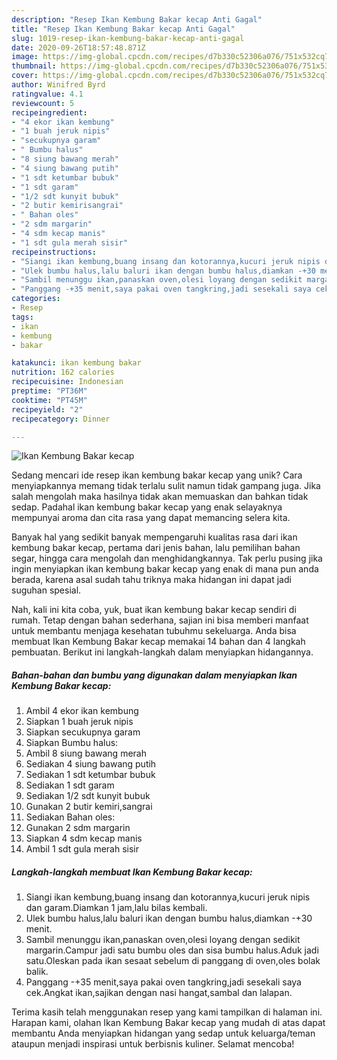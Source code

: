 ```yaml
---
description: "Resep Ikan Kembung Bakar kecap Anti Gagal"
title: "Resep Ikan Kembung Bakar kecap Anti Gagal"
slug: 1019-resep-ikan-kembung-bakar-kecap-anti-gagal
date: 2020-09-26T18:57:48.871Z
image: https://img-global.cpcdn.com/recipes/d7b330c52306a076/751x532cq70/ikan-kembung-bakar-kecap-foto-resep-utama.jpg
thumbnail: https://img-global.cpcdn.com/recipes/d7b330c52306a076/751x532cq70/ikan-kembung-bakar-kecap-foto-resep-utama.jpg
cover: https://img-global.cpcdn.com/recipes/d7b330c52306a076/751x532cq70/ikan-kembung-bakar-kecap-foto-resep-utama.jpg
author: Winifred Byrd
ratingvalue: 4.1
reviewcount: 5
recipeingredient:
- "4 ekor ikan kembung"
- "1 buah jeruk nipis"
- "secukupnya garam"
- " Bumbu halus"
- "8 siung bawang merah"
- "4 siung bawang putih"
- "1 sdt ketumbar bubuk"
- "1 sdt garam"
- "1/2 sdt kunyit bubuk"
- "2 butir kemirisangrai"
- " Bahan oles"
- "2 sdm margarin"
- "4 sdm kecap manis"
- "1 sdt gula merah sisir"
recipeinstructions:
- "Siangi ikan kembung,buang insang dan kotorannya,kucuri jeruk nipis dan garam.Diamkan 1 jam,lalu bilas kembali."
- "Ulek bumbu halus,lalu baluri ikan dengan bumbu halus,diamkan -+30 menit."
- "Sambil menunggu ikan,panaskan oven,olesi loyang dengan sedikit margarin.Campur jadi satu bumbu oles dan sisa bumbu halus.Aduk jadi satu.Oleskan pada ikan sesaat sebelum di panggang di oven,oles bolak balik."
- "Panggang -+35 menit,saya pakai oven tangkring,jadi sesekali saya cek.Angkat ikan,sajikan dengan nasi hangat,sambal dan lalapan."
categories:
- Resep
tags:
- ikan
- kembung
- bakar

katakunci: ikan kembung bakar 
nutrition: 162 calories
recipecuisine: Indonesian
preptime: "PT36M"
cooktime: "PT45M"
recipeyield: "2"
recipecategory: Dinner

---
```



![Ikan Kembung Bakar kecap](https://img-global.cpcdn.com/recipes/d7b330c52306a076/751x532cq70/ikan-kembung-bakar-kecap-foto-resep-utama.jpg)

Sedang mencari ide resep ikan kembung bakar kecap yang unik? Cara menyiapkannya memang tidak terlalu sulit namun tidak gampang juga. Jika salah mengolah maka hasilnya tidak akan memuaskan dan bahkan tidak sedap. Padahal ikan kembung bakar kecap yang enak selayaknya mempunyai aroma dan cita rasa yang dapat memancing selera kita.

Banyak hal yang sedikit banyak mempengaruhi kualitas rasa dari ikan kembung bakar kecap, pertama dari jenis bahan, lalu pemilihan bahan segar, hingga cara mengolah dan menghidangkannya. Tak perlu pusing jika ingin menyiapkan ikan kembung bakar kecap yang enak di mana pun anda berada, karena asal sudah tahu triknya maka hidangan ini dapat jadi suguhan spesial.




Nah, kali ini kita coba, yuk, buat ikan kembung bakar kecap sendiri di rumah. Tetap dengan bahan sederhana, sajian ini bisa memberi manfaat untuk membantu menjaga kesehatan tubuhmu sekeluarga. Anda bisa membuat Ikan Kembung Bakar kecap memakai 14 bahan dan 4 langkah pembuatan. Berikut ini langkah-langkah dalam menyiapkan hidangannya.

<!--inarticleads1-->

##### Bahan-bahan dan bumbu yang digunakan dalam menyiapkan Ikan Kembung Bakar kecap:

1. Ambil 4 ekor ikan kembung
1. Siapkan 1 buah jeruk nipis
1. Siapkan secukupnya garam
1. Siapkan  Bumbu halus:
1. Ambil 8 siung bawang merah
1. Sediakan 4 siung bawang putih
1. Sediakan 1 sdt ketumbar bubuk
1. Sediakan 1 sdt garam
1. Sediakan 1/2 sdt kunyit bubuk
1. Gunakan 2 butir kemiri,sangrai
1. Sediakan  Bahan oles:
1. Gunakan 2 sdm margarin
1. Siapkan 4 sdm kecap manis
1. Ambil 1 sdt gula merah sisir




<!--inarticleads2-->

##### Langkah-langkah membuat Ikan Kembung Bakar kecap:

1. Siangi ikan kembung,buang insang dan kotorannya,kucuri jeruk nipis dan garam.Diamkan 1 jam,lalu bilas kembali.
1. Ulek bumbu halus,lalu baluri ikan dengan bumbu halus,diamkan -+30 menit.
1. Sambil menunggu ikan,panaskan oven,olesi loyang dengan sedikit margarin.Campur jadi satu bumbu oles dan sisa bumbu halus.Aduk jadi satu.Oleskan pada ikan sesaat sebelum di panggang di oven,oles bolak balik.
1. Panggang -+35 menit,saya pakai oven tangkring,jadi sesekali saya cek.Angkat ikan,sajikan dengan nasi hangat,sambal dan lalapan.




Terima kasih telah menggunakan resep yang kami tampilkan di halaman ini. Harapan kami, olahan Ikan Kembung Bakar kecap yang mudah di atas dapat membantu Anda menyiapkan hidangan yang sedap untuk keluarga/teman ataupun menjadi inspirasi untuk berbisnis kuliner. Selamat mencoba!
